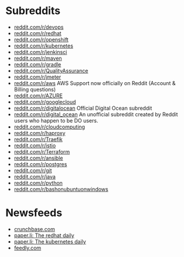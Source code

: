 # Subreddits
* [reddit.com/r/devops](https://www.reddit.com/r/devops/)
* [reddit.com/r/redhat](https://www.reddit.com/r/redhat)
* [reddit.com/r/openshift](https://www.reddit.com/r/openshift/)
* [reddit.com/r/kubernetes](https://www.reddit.com/r/kubernetes/)
* [reddit.com/r/jenkinsci](https://www.reddit.com/r/jenkinsci/)
* [reddit.com/r/maven](https://www.reddit.com/r/maven)
* [reddit.com/r/gradle](https://www.reddit.com/r/gradle/)
* [reddit.com/r/QualityAssurance](https://www.reddit.com/r/QualityAssurance/)
* [reddit.com/r/jmeter](https://www.reddit.com/r/jmeter/)
* [reddit.com/r/aws](https://www.reddit.com/r/aws/) AWS Support now officially on Reddit (Account & Billing questions)
* [reddit.com/r/AZURE](https://www.reddit.com/r/AZURE/)
* [reddit.com/r/googlecloud](https://www.reddit.com/r/googlecloud/)
* [reddit.com/r/digitalocean](https://www.reddit.com/r/digitalocean) Official Digital Ocean subreddit
* [reddit.com/r/digital_ocean](https://www.reddit.com/r/digital_ocean/) An unofficial subreddit created by Reddit users who happen to be DO users.
* [reddit.com/r/cloudcomputing](https://www.reddit.com/r/cloudcomputing/)
* [reddit.com/r/haproxy](https://www.reddit.com/r/haproxy/)
* [reddit.com/r/Traefik](https://www.reddit.com/r/Traefik/)
* [reddit.com/r/istio](https://www.reddit.com/r/istio/)
* [reddit.com/r/Terraform](https://www.reddit.com/r/Terraform/)
* [reddit.com/r/ansible](https://www.reddit.com/r/ansible/)
* [reddit.com/r/postgres](https://www.reddit.com/r/postgres/)
* [reddit.com/r/git](https://www.reddit.com/r/git/)
* [reddit.com/r/java](https://www.reddit.com/r/java/)
* [reddit.com/r/python](https://www.reddit.com/r/Python/)
* [reddit.com/r/bashonubuntuonwindows](https://www.reddit.com/r/bashonubuntuonwindows/)

# Newsfeeds
* [crunchbase.com](https://www.crunchbase.com/organization/openshift/timeline/timeline)
* [paper.li: The redhat daily](https://paper.li/tag/redhat#/)
* [paper.li: The kubernetes daily](https://paper.li/skippbox/1446802542#/)
* [feedly.com](https://feedly.com)

